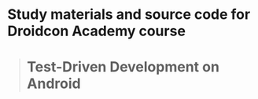 # Study materials and source code for **Droidcon Academy** course 
> # Test-Driven Development on Android  
